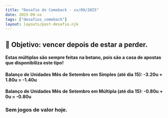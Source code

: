 ```yaml
---
title: "Desafio do Comeback - xx/09/2025"
date: 2025-09-xx
tags: ["desafios_comeback"]
layout: layouts/post-desafio.njk
---
```


## 🎯 Objetivo: vencer depois de estar a perder.

#### Estas múltiplas são sempre feitas na betano, pois são a casa de apostas que disponibiliza este tipo!

#### Balanço de Unidades Mês de Setembro em Simples (até dia 15): -3.20u + 1.80u = -1.40u
#### Balanço de Unidades Mês de Setembro em Múltipla (até dia 15): -0.80u + 0u = -0.80u

### Sem jogos de valor hoje.